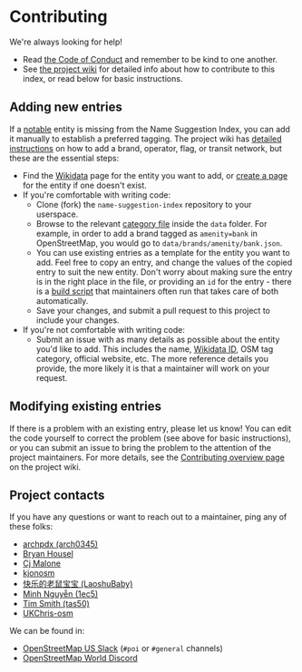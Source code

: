 # Contributing

We're always looking for help!

- Read [the Code of Conduct](CODE_OF_CONDUCT.md) and remember to be kind to one another.
- See [the project wiki](https://github.com/osmlab/name-suggestion-index/wiki) for detailed info about how to contribute to this index, or read below for basic instructions.

## Adding new entries
If a [notable](https://github.com/osmlab/name-suggestion-index/wiki/Judge-Case#notability) entity is missing from the Name Suggestion Index, you can add it manually to establish a preferred tagging. The project wiki has [detailed instructions](https://github.com/osmlab/name-suggestion-index/wiki/Adding-Wikidata-Tags#adding-missing-entities) on how to add a brand, operator, flag, or transit network, but these are the essential steps:
* Find the [Wikidata](https://github.com/osmlab/name-suggestion-index/wiki/Glossary#wikidata) page for the entity you want to add, or [create a page](https://github.com/osmlab/name-suggestion-index/wiki/Editing-Wikidata#creating-wikidata-pages) for the entity if one doesn't exist.
* If you're comfortable with writing code:
  * Clone (fork) the `name-suggestion-index` repository to your userspace.
  * Browse to the relevant [category file](https://github.com/osmlab/name-suggestion-index/wiki/Category-Files) inside the `data` folder. For example, in order to add a brand tagged as `amenity=bank` in OpenStreetMap, you would go to `data/brands/amenity/bank.json`.
  * You can use existing entries as a template for the entity you want to add. Feel free to copy an entry, and change the values of the copied entry to suit the new entity. Don't worry about making sure the entry is in the right place in the file, or providing an `id` for the entry - there is a [build script](https://github.com/osmlab/name-suggestion-index/wiki/Glossary#build-script) that maintainers often run that takes care of both automatically.
  * Save your changes, and submit a pull request to this project to include your changes.
* If you're not comfortable with writing code:
  * Submit an issue with as many details as possible about the entity you'd like to add. This includes the name, [Wikidata ID](https://github.com/osmlab/name-suggestion-index/wiki/Glossary#wikidata-id), OSM tag category, official website, etc. The more reference details you provide, the more likely it is that a maintainer will work on your request.
 
## Modifying existing entries
If there is a problem with an existing entry, please let us know! You can edit the code yourself to correct the problem (see above for basic instructions), or you can submit an issue to bring the problem to the attention of the project maintainers. For more details, see the [Contributing overview page](https://github.com/osmlab/name-suggestion-index/wiki/Contributing#editing-existing-entries) on the project wiki.

## Project contacts
If you have any questions or want to reach out to a maintainer, ping any of these folks:
 - [archpdx (arch0345)](https://github.com/arch0345)
 - [Bryan Housel](https://github.com/bhousel)
 - [Cj Malone](https://github.com/Cj-Malone)
 - [kjonosm](https://github.com/kjonosm)
 - [快乐的老鼠宝宝 (LaoshuBaby)](https://github.com/LaoshuBaby)
 - [Minh Nguyễn (1ec5)](https://github.com/1ec5)
 - [Tim Smith (tas50)](https://github.com/tas50)
 - [UKChris-osm](https://github.com/UKChris-osm)

We can be found in:
- [OpenStreetMap US Slack](https://slack.openstreetmap.us/) (`#poi` or `#general` channels)
- [OpenStreetMap World Discord](https://discord.gg/openstreetmap)
